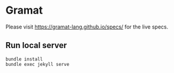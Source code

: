 # Gramat

Please visit https://gramat-lang.github.io/specs/ for the live specs.

## Run local server

```shell
bundle install
bundle exec jekyll serve
```
